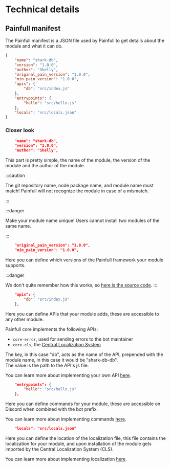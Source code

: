 # Technical details
## Painfull manifest
The Painfull manifest is a JSON file used by Painfull to get details about the module and what it can do.
```json
{
    "name": "shark-db",
    "version": "1.0.0",
    "author": "Skelly",
    "original_pain_version": "1.0.0",
    "min_pain_version": "1.0.0",
    "apis": {
        "db": "src/index.js"
    },
    "entrypoints": {
        "hello": "src/hello.js"
    },
    "locals": "src/locals.json"
}
```

### Closer look

```json
    "name": "shark-db",
    "version": "1.0.0",
    "author": "Skelly",
```

This part is pretty simple, the name of the module, the version of the module and the author of the module.

:::caution

The git repository name, node package name, and module name must match! Painfull will not recognize the module in case of a mismatch.

:::

:::danger

Make your module name unique! Users cannot install two modules of the same name.

:::


```json
    "original_pain_version": "1.0.0",
    "min_pain_version": "1.0.0",
```

Here you can define which versions of the Painfull framework your module supports.

:::danger

We don't quite remember how this works, so [here is the source code](https://github.com/LITdevs/painfull/blob/d2d66348963eef3338d5abb43be5320e7007c808/src/index.js#L117).
:::


```json
    "apis": {
        "db": "src/index.js"
    },
```

Here you can define APIs that your module adds, these are accessible to any other module.

Painfull core implements the following APIs:
- `core-error`, used for sending errors to the bot maintainer
- `core-cls`, the [Central Localization System](localization)

The key, in this case "db", acts as the name of the API, prepended with the module name, in this case it would be "shark-db-db". <br/>
The value is the path to the API's js file.

You can learn more about implementing your own API [here](apis).


```json
    "entrypoints": {
        "hello": "src/hello.js"
    },
```

Here you can define commands for your module, these are accessible on Discord when combined with the bot prefix.

You can learn more about implementing commands [here](commands).


```json
    "locals": "src/locals.json"
```

Here you can define the location of the localization file, this file contains the localization for your module, and upon installation of the module gets imported by the Central Localization System (CLS).

You can learn more about implementing localization [here](localization).


